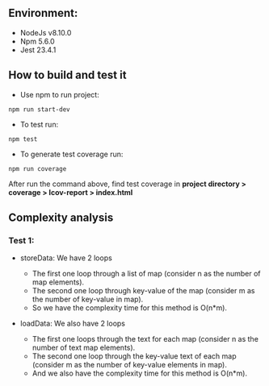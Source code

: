 ## Environment:
- NodeJs v8.10.0
- Npm 5.6.0
- Jest 23.4.1

## How to build and test it
- Use npm to run project: 
```
npm run start-dev
```
- To test run:
```
npm test
```
- To generate test coverage run:
```
npm run coverage
```
After run the command above, find test coverage in **project directory > coverage > Icov-report > index.html**
## Complexity analysis
### Test 1:
- storeData: We have 2 loops
  - The first one loop through a list of map (consider n as the number of map elements).
  - The second one loop through key-value of the map (consider m as the number of key-value in map).
  - So we have the complexity time for this method is O(n*m).
  
- loadData: We also have 2 loops
  - The first one loops through the text for each map (consider n as the number of text map elements).
  - The second one loop through the key-value text of each map (consider m as the number of key-value elements in map).
  - And we also have the complexity time for this method is O(n*m).
